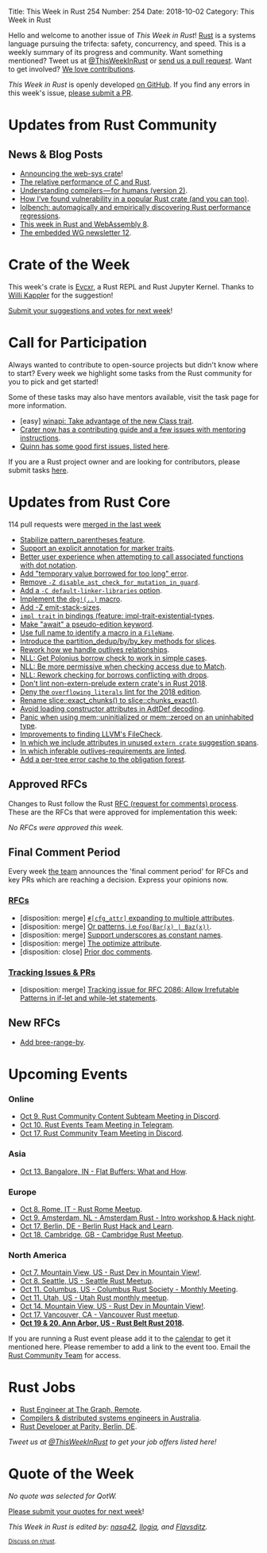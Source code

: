 Title: This Week in Rust 254
Number: 254
Date: 2018-10-02
Category: This Week in Rust

Hello and welcome to another issue of *This Week in Rust*!
[Rust](http://rust-lang.org) is a systems language pursuing the trifecta: safety, concurrency, and speed.
This is a weekly summary of its progress and community.
Want something mentioned? Tweet us at [@ThisWeekInRust](https://twitter.com/ThisWeekInRust) or [send us a pull request](https://github.com/cmr/this-week-in-rust).
Want to get involved? [We love contributions](https://github.com/rust-lang/rust/blob/master/CONTRIBUTING.md).

*This Week in Rust* is openly developed [on GitHub](https://github.com/cmr/this-week-in-rust).
If you find any errors in this week's issue, [please submit a PR](https://github.com/cmr/this-week-in-rust/pulls).

# Updates from Rust Community

## News & Blog Posts

* [Announcing the web-sys crate](https://rustwasm.github.io/2018/09/26/announcing-web-sys.html)!
* [The relative performance of C and Rust](http://dtrace.org/blogs/bmc/2018/09/28/the-relative-performance-of-c-and-rust/).
* [Understanding compilers — for humans (version 2)](https://towardsdatascience.com/understanding-compilers-for-humans-version-2-157f0edb02dd).
* [How I’ve found vulnerability in a popular Rust crate (and you can too)](https://medium.com/@shnatsel/how-ive-found-vulnerability-in-a-popular-rust-crate-and-you-can-too-3db081a67fb).
* [lolbench: automagically and empirically discovering Rust performance regressions](https://blog.anp.lol/rust/2018/09/29/lolbench/).
* [This week in Rust and WebAssembly 8](https://rustwasm.github.io/2018/10/01/this-week-in-rust-wasm-008.html).
* [The embedded WG newsletter 12](https://rust-embedded.github.io/blog/2018-09-25-newsletter-12/).

# Crate of the Week

This week's crate is [Evcxr](https://github.com/google/evcxr), a Rust REPL and Rust Jupyter Kernel. Thanks to [Willi Kappler](https://users.rust-lang.org/t/crate-of-the-week/2704/457) for the suggestion!

[Submit your suggestions and votes for next week][submit_crate]!

[submit_crate]: https://users.rust-lang.org/t/crate-of-the-week/2704

# Call for Participation

Always wanted to contribute to open-source projects but didn't know where to start?
Every week we highlight some tasks from the Rust community for you to pick and get started!

Some of these tasks may also have mentors available, visit the task page for more information.

* [easy] [winapi: Take advantage of the new Class trait](https://github.com/retep998/winapi-rs/issues/681).
* [Crater now has a contributing guide and a few issues with mentoring instructions](https://github.com/rust-lang-nursery/crater/blob/master/CONTRIBUTING.md).
* [Quinn has some good first issues, listed here](https://github.com/djc/quinn/issues?q=is%3Aissue+is%3Aopen+label%3A%22good+first+issue%22).

If you are a Rust project owner and are looking for contributors, please submit tasks [here][guidelines].

[guidelines]: https://users.rust-lang.org/t/twir-call-for-participation/4821

# Updates from Rust Core

114 pull requests were [merged in the last week][merged]

[merged]: https://github.com/search?q=is%3Apr+org%3Arust-lang+is%3Amerged+merged%3A2018-09-24..2018-10-01

* [Stabilize pattern_parentheses feature](https://github.com/rust-lang/rust/pull/54497).
* [Support an explicit annotation for marker traits](https://github.com/rust-lang/rust/pull/53693).
* [Better user experience when attempting to call associated functions with dot notation](https://github.com/rust-lang/rust/pull/54308).
* [Add "temporary value borrowed for too long" error](https://github.com/rust-lang/rust/pull/54164).
* [Remove `-Z disable_ast_check_for_mutation_in_guard`](https://github.com/rust-lang/rust/pull/54676).
* [Add a `-C default-linker-libraries` option](https://github.com/rust-lang/rust/pull/54675).
* [Implement the `dbg!(..)` macro](https://github.com/rust-lang/rust/pull/54317).
* [Add -Z emit-stack-sizes](https://github.com/rust-lang/rust/pull/51946).
* [`impl trait` in bindings (feature: impl-trait-existential-types](https://github.com/rust-lang/rust/pull/53542).
* [Make "await" a pseudo-edition keyword](https://github.com/rust-lang/rust/pull/54411).
* [Use full name to identify a macro in a `FileName`](https://github.com/rust-lang/rust/pull/54338).
* [Introduce the partition_dedup/by/by_key methods for slices](https://github.com/rust-lang/rust/pull/54058).
* [Rework how we handle outlives relationships](https://github.com/rust-lang/rust/pull/54453).
* [NLL: Get Polonius borrow check to work in simple cases](https://github.com/rust-lang/rust/pull/54468).
* [NLL: Be more permissive when checking access due to Match](https://github.com/rust-lang/rust/pull/53438).
* [NLL: Rework checking for borrows conflicting with drops](https://github.com/rust-lang/rust/pull/54509).
* [Don't lint non-extern-prelude extern crate's in Rust 2018](https://github.com/rust-lang/rust/pull/54650).
* [Deny the `overflowing_literals` lint for the 2018 edition](https://github.com/rust-lang/rust/pull/54507).
* [Rename slice::exact_chunks() to slice::chunks_exact()](https://github.com/rust-lang/rust/pull/54537).
* [Avoid loading constructor attributes in AdtDef decoding](https://github.com/rust-lang/rust/pull/54485).
* [Panic when using mem::uninitialized or mem::zeroed on an uninhabited type](https://github.com/rust-lang/rust/pull/54667).
* [Improvements to finding LLVM's FileCheck](https://github.com/rust-lang/rust/pull/54558).
* [In which we include attributes in unused `extern crate` suggestion spans](https://github.com/rust-lang/rust/pull/54488).
* [In which inferable outlives-requirements are linted](https://github.com/rust-lang/rust/pull/53013).
* [Add a per-tree error cache to the obligation forest](https://github.com/rust-lang/rust/pull/53255).

## Approved RFCs

Changes to Rust follow the Rust [RFC (request for comments)
process](https://github.com/rust-lang/rfcs#rust-rfcs). These
are the RFCs that were approved for implementation this week:

*No RFCs were approved this week.*

## Final Comment Period

Every week [the team](https://www.rust-lang.org/team.html) announces the
'final comment period' for RFCs and key PRs which are reaching a
decision. Express your opinions now.

### [RFCs](https://github.com/rust-lang/rfcs/labels/final-comment-period)

* [disposition: merge] [`#[cfg_attr]` expanding to multiple attributes](https://github.com/rust-lang/rfcs/pull/2539).
* [disposition: merge] [Or patterns, i.e `Foo(Bar(x) | Baz(x))`](https://github.com/rust-lang/rfcs/pull/2535).
* [disposition: merge] [Support underscores as constant names](https://github.com/rust-lang/rfcs/pull/2526).
* [disposition: merge] [The optimize attribute](https://github.com/rust-lang/rfcs/pull/2412).
* [disposition: close] [Prior doc comments](https://github.com/rust-lang/rfcs/pull/2374).

### [Tracking Issues & PRs](https://github.com/rust-lang/rust/labels/final-comment-period)

* [disposition: merge] [Tracking issue for RFC 2086: Allow Irrefutable Patterns in if-let and while-let statements](https://github.com/rust-lang/rust/issues/44495).

## New RFCs

* [Add bree-range-by](https://github.com/rust-lang/rfcs/pull/2553).

# Upcoming Events

### Online

* [Oct 9. Rust Community Content Subteam Meeting in Discord](https://discordapp.com/channels/442252698964721669/443773747350994945).
* [Oct 10. Rust Events Team Meeting in Telegram](https://t.me/joinchat/EkKINhHCgZ9llzvPidOssA).
* [Oct 17. Rust Community Team Meeting in Discord](https://discordapp.com/channels/442252698964721669/443773747350994945).

### Asia

* [Oct 13. Bangalore, IN - Flat Buffers: What and How](https://www.meetup.com/rustox/events/254812229/).

### Europe

* [Oct 8. Rome, IT - Rust Rome Meetup](https://www.meetup.com/it-IT/Rust-Roma/events/255137175/).
* [Oct 9. Amsterdam, NL - Amsterdam Rust - Intro workshop & Hack night](https://www.meetup.com/Rust-Amsterdam/events/254791434/).
* [Oct 17. Berlin, DE - Berlin Rust Hack and Learn](https://www.meetup.com/opentechschool-berlin/events/255020858/).
* [Oct 18. Cambridge, GB - Cambridge Rust Meetup](https://www.meetup.com/Cambridge-Rust-Meetup/events/pzwshpyxnbxb/).

### North America

* [Oct 7. Mountain View, US - Rust Dev in Mountain View!](https://www.meetup.com/Rust-Dev-in-Mountain-View/events/glnfcpyxnbkb/).
* [Oct 8. Seattle, US  - Seattle Rust Meetup](https://www.meetup.com/Seattle-Rust-Meetup/events/pkggvpyxnblb/).
* [Oct 11. Columbus, US - Columbus Rust Society - Monthly Meeting](https://www.meetup.com/columbus-rs/events/dbcfrpyxnbpb/).
* [Oct 11. Utah, US - Utah Rust monthly meetup](https://www.meetup.com/utahrust/events/255209633/).
* [Oct 14. Mountain View, US - Rust Dev in Mountain View!](https://www.meetup.com/Rust-Dev-in-Mountain-View/events/glnfcpyxnbsb/).
* [Oct 17. Vancouver, CA - Vancouver Rust meetup](https://www.meetup.com/Vancouver-Rust/events/dqldspyxnbwb/).
* **[Oct 19 & 20. Ann Arbor, US - Rust Belt Rust 2018](https://rust-belt-rust.com/).**

If you are running a Rust event please add it to the [calendar] to get
it mentioned here. Please remember to add a link to the event too.
Email the [Rust Community Team][community] for access.

[calendar]: https://www.google.com/calendar/embed?src=apd9vmbc22egenmtu5l6c5jbfc%40group.calendar.google.com
[community]: mailto:community-team@rust-lang.org

# Rust Jobs

* [Rust Engineer at The Graph, Remote](https://thegraph.com/careers?job=3#section3).
* [Compilers & distributed systems engineers in Australia](https://www.reddit.com/r/rust/comments/9kx94z/job_compilers_distributed_systems_engineers_in/).
* [Rust Developer at Parity, Berlin, DE](https://paritytech.io/jobs/).

*Tweet us at [@ThisWeekInRust](https://twitter.com/ThisWeekInRust) to get your job offers listed here!*

# Quote of the Week

*No quote was selected for QotW.*

[Please submit your quotes for next week](http://users.rust-lang.org/t/twir-quote-of-the-week/328)!

*This Week in Rust is edited by: [nasa42](https://github.com/nasa42), [llogiq](https://github.com/llogiq), and [Flavsditz](https://github.com/Flavsditz).*

<small>[Discuss on r/rust]().</small>
